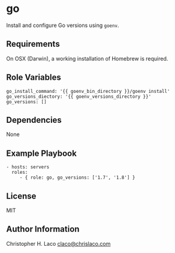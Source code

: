 go
==

Install and configure Go versions using `goenv`.

Requirements
------------

On OSX (Darwin), a working installation of Homebrew is required.

Role Variables
--------------

    go_install_command: '{{ goenv_bin_directory }}/goenv install'
    go_versions_diectory: '{{ goenv_versions_directory }}'
    go_versions: []

Dependencies
------------

None

Example Playbook
----------------

    - hosts: servers
      roles:
         - { role: go, go_versions: ['1.7', '1.8'] }

License
-------

MIT

Author Information
------------------

Christopher H. Laco <claco@chrislaco.com>
